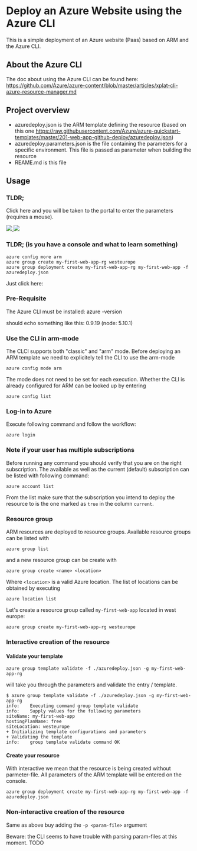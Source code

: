 # Deploy an Azure Website using the Azure CLI

This is a simple deployment of an Azure website (Paas) based on ARM and the Azure CLI. 

## About the Azure CLI

The doc about using the Azure CLI can be found here: https://github.com/Azure/azure-content/blob/master/articles/xplat-cli-azure-resource-manager.md

## Project overview

- azuredeploy.json is the ARM template defining the resource (based on this one https://raw.githubusercontent.com/Azure/azure-quickstart-templates/master/201-web-app-github-deploy/azuredeploy.json)
- azuredeploy.parameters.json is the file containing the parameters for a specific environment. This file is passed as parameter when building the resource
- REAME.md is this file

## Usage

### TLDR;

Click here and you will be taken to the portal to enter the parameters (requires a mouse).

<a href="https://portal.azure.com/#create/Microsoft.Template/uri/https%3A%2F%2Fraw.githubusercontent.com%2asksven%2cloud-provisioning%2master%2azure-cli-webapp%2azuredeploy.json" target="_blank">
    <img src="http://azuredeploy.net/deploybutton.png"/>
</a>
<a href="http://armviz.io/#/?load=https%3A%2F%2Fraw.githubusercontent.com%2asksven%2cloud-provisioning%2master%2azure-cli-webapp%2azuredeploy.json" target="_blank">
    <img src="http://armviz.io/visualizebutton.png"/>
</a>

### TLDR; (is you have a console and what to learn something)

    azure config more arm
    azure group create my-first-web-app-rg westeurope
    azure group deployment create my-first-web-app-rg my-first-web-app -f azuredeploy.json
    
Just click here:     

### Pre-Requisite

The Azure CLI must be installed:
    azure -version

should echo something like this:
    0.9.19 (node: 5.10.1)    

### Use the CLI in arm-mode

The CLCI supports both "classic" and "arm" mode. Before deploying an ARM template we need to explicitely tell the CLI to use the arm-mode

    azure config mode arm

The mode does not need to be set for each execution. Whether the CLI is already configured for ARM can be looked up by entering

    azure config list

### Log-in to Azure

Execute following command and follow the workflow:

    azure login
    
### Note if your user has multiple subscriptions

Before running any command you should verify that you are on the right subscription. The available as well as the current (default) subscription can be listed with following command:
 
    azure account list
    
From the list make sure that the subscription you intend to deploy the resource to is the one marked as ``true`` in the column ``current``.

### Resource group

ARM resources are deployed to resource groups. Available resource groups can be listed with

    azure group list
    
and a new resource group can be create with 

    azure group create <name> <location>
    
Where ``<location>`` is a valid Azure location. The list of locations can be obtained by executing

    azure location list
    
Let's create a resource group called ``my-first-web-app`` located in west europe:

    azure group create my-first-web-app-rg westeurope            
### Interactive creation of the resource

#### Validate your template

    azure group template validate -f ./azuredeploy.json -g my-first-web-app-rg
    
will take you through the parameters and validate the entry / template.

    $ azure group template validate -f ./azuredeploy.json -g my-first-web-app-rg
    info:    Executing command group template validate
    info:    Supply values for the following parameters
    siteName: my-first-web-app
    hostingPlanName: free
    siteLocation: westeurope
    + Initializing template configurations and parameters                          
    + Validating the template                                                      
    info:    group template validate command OK

#### Create your resource
    
With interactive we mean that the resource is being created without parmeter-file. All parameters of the ARM template will be entered on the console.

    azure group deployment create my-first-web-app-rg my-first-web-app -f azuredeploy.json        
    
### Non-interactive creation of the resource

Same as above buy adding the ``-p <param-file>`` argument
    
Beware: the CLI seems to have trouble with parsing param-files at this moment. 
TODO